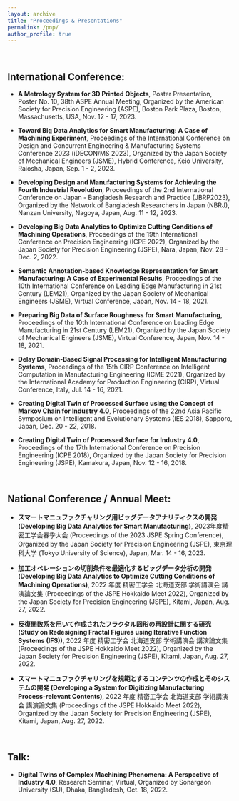 ```yaml
---
layout: archive
title: "Proceedings & Presentations"
permalink: /pnp/
author_profile: true
---
```


<br>

<h2>International Conference:</h2>

* <b>A Metrology System for 3D Printed Objects</b>, Poster Presentation, Poster No. 10, 38th ASPE Annual Meeting, Organized by the American Society for Precision Engineering (ASPE), Boston Park Plaza, Boston, Massachusetts, USA, Nov. 12 - 17, 2023.

* <b>Toward Big Data Analytics for Smart Manufacturing: A Case of Machining Experiment</b>, Proceedings of the International Conference on Design and Concurrent Engineering & Manufacturing Systems Conference 2023 (iDECON/MS 2023), Organized by the Japan Society of Mechanical Engineers (JSME), Hybrid Conference, Keio University, Raiosha, Japan, Sep. 1 - 2, 2023.

* <b>Developing Design and Manufacturing Systems for Achieving the Fourth Industrial Revolution</b>, Proceedings of the 2nd International Conference on Japan - Bangladesh Research and Practice (JBRP2023), Organized by the Network of Bangladesh Researchers in Japan (NBRJ), Nanzan University, Nagoya, Japan, Aug. 11 - 12, 2023.

* <b>Developing Big Data Analytics to Optimize Cutting Conditions of Machining Operations</b>, Proceedings of the 19th International Conference on Precision Engineering (ICPE 2022), Organized by the Japan Society for Precision Engineering (JSPE), Nara, Japan, Nov. 28 - Dec. 2, 2022.

* <b>Semantic Annotation-based Knowledge Representation for Smart Manufacturing: A Case of Experimental Results</b>, Proceedings of the 10th International Conference on Leading Edge Manufacturing in 21st Century (LEM21), Organized by the Japan Society of Mechanical Engineers (JSME), Virtual Conference, Japan, Nov. 14 - 18, 2021.

* <b>Preparing Big Data of Surface Roughness for Smart Manufacturing</b>, Proceedings of the 10th International Conference on Leading Edge Manufacturing in 21st Century (LEM21), Organized by the Japan Society of Mechanical Engineers (JSME), Virtual Conference, Japan, Nov. 14 - 18, 2021.

* <b>Delay Domain-Based Signal Processing for Intelligent Manufacturing Systems</b>, Proceedings of the 15th CIRP Conference on Intelligent Computation in Manufacturing Engineering (ICME 2021), Organized by the International Academy for Production Engineering (CIRP), Virtual Conference, Italy, Jul. 14 - 16, 2021.

* <b>Creating Digital Twin of Processed Surface using the Concept of Markov Chain for Industry 4.0</b>, Proceedings of the
22nd Asia Pacific Symposium on Intelligent and Evolutionary Systems (IES 2018), Sapporo, Japan, Dec. 20 - 22, 2018.

* <b>Creating Digital Twin of Processed Surface for Industry 4.0</b>, Proceedings of the 17th International Conference on Precision Engineering (ICPE 2018), Organized by the Japan Society for Precision Engineering (JSPE), Kamakura, Japan, Nov. 12 - 16, 2018.

<br>

<h2>National Conference / Annual Meet:</h2>

* <b>スマートマニュファクチャリング用ビッグデータアナリティクスの開発 (Developing Big Data Analytics for Smart Manufacturing)</b>, 2023年度精密工学会春季大会 (Proceedings of the 2023 JSPE Spring Conference), Organized by the Japan Society for Precision Engineering (JSPE), 東京理科大学 (Tokyo University of Science), Japan, Mar. 14 - 16, 2023.

* <b>加工オペレーションの切削条件を最適化するビッグデータ分析の開発 (Developing Big Data Analytics to Optimize Cutting Conditions of Machining Operations)</b>, 2022 年度 精密工学会 北海道支部 学術講演会 講演論文集 (Proceedings of the JSPE Hokkaido Meet 2022), Organized by the Japan Society for Precision Engineering (JSPE), Kitami, Japan, Aug. 27, 2022.

* <b>反復関数系を用いて作成されたフラクタル図形の再設計に関する研究 (Study on Redesigning Fractal Figures using Iterative Function Systems (IFS))</b>, 2022 年度 精密工学会 北海道支部 学術講演会 講演論文集 (Proceedings of the JSPE Hokkaido Meet 2022), Organized by the Japan Society for Precision Engineering (JSPE), Kitami, Japan, Aug. 27, 2022.

* <b>スマートマニュファクチャリングを規範とするコンテンツの作成とそのシステムの開発 (Developing a System for Digitizing Manufacturing Process-relevant Contents)</b>, 2022 年度 精密工学会 北海道支部 学術講演会 講演論文集 (Proceedings of the JSPE Hokkaido Meet 2022), Organized by the Japan Society for Precision Engineering (JSPE), Kitami, Japan, Aug. 27, 2022.


<br>

<h2>Talk:</h2>

* <b>Digital Twins of Complex Machining Phenomena: A Perspective of Industry 4.0</b>, Research Seminar, Virtual, Organized by Sonargaon University (SU), Dhaka, Bangladesh, Oct. 18, 2022.